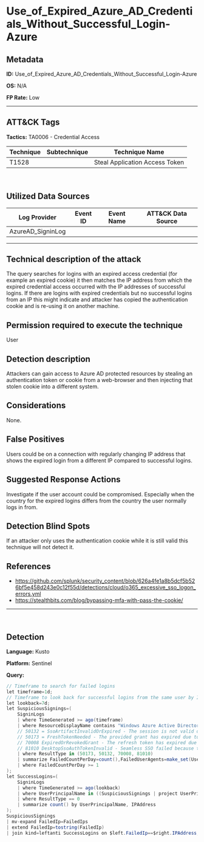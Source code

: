 # Use_of_Expired_Azure_AD_Credentials_Without_Successful_Login-Azure

## Metadata

**ID:** Use_of_Expired_Azure_AD_Credentials_Without_Successful_Login-Azure

**OS:** N/A

**FP Rate:** Low

---

## ATT&CK Tags

**Tactics:**
TA0006 - Credential Access

| Technique | Subtechnique | Technique Name |
|---|---| --- |
| T1528 |  | Steal Application Access Token|
​
## Utilized Data Sources

| Log Provider | Event ID | Event Name | ATT&CK Data Source |
|---------|---------|----------|---------|
|AzureAD_SigninLog||||
---

## Technical description of the attack
​The query searches for logins with an expired access credential (for example an expired cookie) it then matches the IP address from which the expired credential access occurred with the IP addresses of successful logins. If there are logins with expired credentials but no successful logins from an IP this might indicate and attacker has copied the authentication cookie and is re-using it on another machine.


## Permission required to execute the technique
User

## Detection description
Attackers can gain access to Azure AD protected resources by stealing an authentication token or cookie from a web-browser and then injecting that stolen cookie into a different system.


## Considerations
None.


## False Positives
Users could be on a connection with regularly changing IP address that shows the expired login from a different IP compared to successful logins.


## Suggested Response Actions
Investigate if the user account could be compromised. Especially when the country for the expired logins differs from the country the user normally logs in from.


## Detection Blind Spots
If an attacker only uses the authentication cookie while it is still valid this technique will not detect it.


## References
* https://github.com/splunk/security_content/blob/626a4fe1a8b5dcf5b526bf5e458d243e0c12f55d/detections/cloud/o365_excessive_sso_logon_errors.yml
* https://stealthbits.com/blog/bypassing-mfa-with-pass-the-cookie/

---
​

## Detection

**Language:** Kusto

**Platform:** Sentinel

**Query:**
```C#
// Timeframe to search for failed logins
let timeframe=1d;
// Timeframe to look back for successful logins from the same user by IP
let lookback=7d;
let SuspiciousSignings=(
    SigninLogs
    | where TimeGenerated >= ago(timeframe)
    | where ResourceDisplayName contains "Windows Azure Active Directory"
    // 50132 = SsoArtifactInvalidOrExpired - The session is not valid due to password expiration or recent password change.
    // 50173 = FreshTokenNeeded - The provided grant has expired due to it being revoked, and a fresh auth token is needed. 
    // 70008 ExpiredOrRevokedGrant - The refresh token has expired due to inactivity. The token was issued on XXX and was inactive for a certain amount of time.
    // 81010 DesktopSsoAuthTokenInvalid - Seamless SSO failed because the user's Kerberos ticket has expired or is invalid.
    | where ResultType in (50173, 50132, 70008, 81010)
    | summarize FailedCountPerDay=count(),FailedUserAgents=make_set(UserAgent), FailedCountries=make_set(LocationDetails.countryOrRegion),FailedIps=make_set(IPAddress) by UserPrincipalName, Day=bin(TimeGenerated, 1d)
    | where FailedCountPerDay >= 1
);
let SuccessLogins=(
    SigninLogs
    | where TimeGenerated >= ago(lookback)
    | where UserPrincipalName in ((SuspiciousSignings | project UserPrincipalName))
    | where ResultType == 0
    | summarize count() by UserPrincipalName, IPAddress
);
SuspiciousSignings
| mv-expand FailedIp=FailedIps
| extend FailedIp=tostring(FailedIp)
| join kind=leftanti SuccessLogins on $left.FailedIp==$right.IPAddress, UserPrincipalName

```

